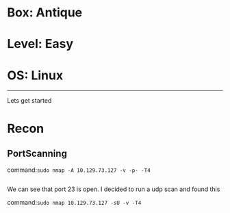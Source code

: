 # Box: Antique
# Level: Easy
# OS: Linux
<hr>

Lets get started

# Recon

## PortScanning

command:```sudo nmap -A 10.129.73.127 -v -p- -T4```

```
```
We can see that port 23 is open. I decided to run a udp scan and found this

command:```sudo nmap 10.129.73.127 -sU -v -T4```
